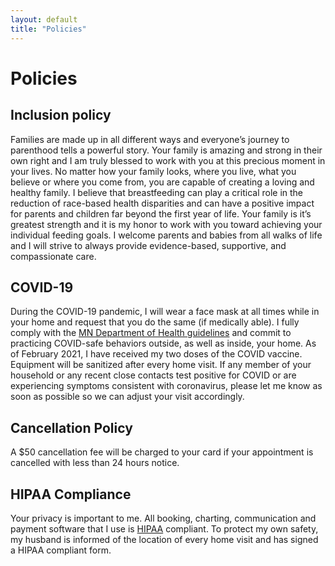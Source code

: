 ```yaml
---
layout: default
title: "Policies"
---
```


# Policies

## Inclusion policy

Families are made up in all different ways and everyone’s journey to parenthood tells a powerful story.  Your family is amazing and strong in their own right and I am truly blessed to work with you at this precious moment in your lives. No matter how your family looks, where you live, what you believe or where you come from, you are capable of creating a loving and healthy family. I believe that breastfeeding can play a critical role in the reduction of race-based health disparities and can have a positive impact for parents and children far beyond the first year of life. Your family is it’s greatest strength and it is my honor to work with you toward achieving your individual feeding goals. I welcome parents and babies from all walks of life and I will strive to always provide evidence-based, supportive, and compassionate care. 

## COVID-19

During the COVID-19 pandemic, I will wear a face mask at all times while in your home and request that you do the same (if medically able). I fully comply with the [MN Department of Health guidelines](https://www.health.state.mn.us/diseases/coronavirus/prevention.html) and commit to practicing COVID-safe behaviors outside, as well as inside, your home. As of February 2021, I have received my two doses of the COVID vaccine. Equipment will be sanitized after every home visit. If any member of your household or any recent close contacts test positive for COVID or are experiencing symptoms consistent with coronavirus, please let me know as soon as possible so we can adjust your visit accordingly. 

## Cancellation Policy

A $50 cancellation fee will be charged to your card if your appointment is cancelled with less than 24 hours notice. 

## HIPAA Compliance

Your privacy is important to me. All booking, charting, communication and payment software that I use is [HIPAA](https://www.hhs.gov/hipaa/index.html) compliant. To protect my own safety, my husband is informed of the location of every home visit and has signed a HIPAA compliant form.
